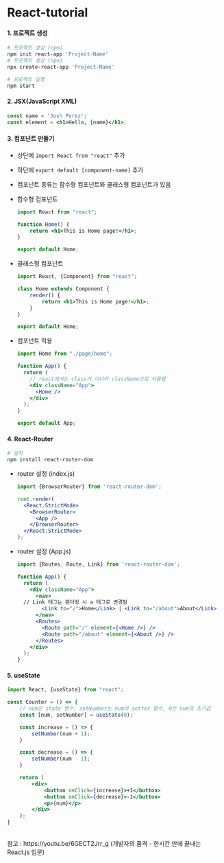 # React-tutorial

#### 1. 프로젝트 생성
```bash
# 프로젝트 생성 (npm)
npm init react-app 'Project-Name'
# 프로젝트 생성 (npx)
npx create-react-app 'Project-Name'

# 프로젝트 실행
npm start
```

#### 2. JSX(JavaScript XML)
```jsx
const name = 'Josh Perez';
const element = <h1>Hello, {name}</h1>;
```

#### 3. 컴포넌트 만들기
- 상단에 `import React from "react"` 추가
- 하단에 `export default [component-name]` 추가
- 컴포넌트 종류는 함수형 컴포넌트와 클래스형 컴포넌트가 있음

- 함수형 컴포넌트
  ```jsx
  import React from "react";

  function Home() {
      return <h1>This is Home page!</h1>;
  }

  export default Home;
  ```

- 클래스형 컴포넌트
  ```jsx
  import React, {Component} from "react";

  class Home extends Component {
      render() {
          return <h1>This is Home page!</h1>;
      }
  }

  export default Home;
  ```

- 컴포넌트 적용
  ```jsx
  import Home from "./page/home";

  function App() {
    return (
      // react에서는 class가 아니라 className으로 사용함
      <div className="App">
        <Home />
      </div>
    );
  }

  export default App;
  ```

#### 4. React-Router
```bash
# 설치
npm install react-router-dom
```

- router 설정 (index.js)
  ```jsx
  import {BrowserRouter} from 'react-router-dom';

  root.render(
    <React.StrictMode>
      <BrowserRouter>
        <App />
      </BrowserRouter>
    </React.StrictMode>
  );
  ```

- router 설정 (App.js)
  ```jsx
  import {Routes, Route, Link} from 'react-router-dom';

  function App() {
    return (
      <div className="App">
        <nav>
    // Link 태그는 랜더링 시 a 태그로 변경됨
          <Link to="/">Home</Link> | <Link to="/about">About</Link>
        </nav>
        <Routes>
          <Route path="/" element={<Home />} />
          <Route path="/about" element={<About />} />
        </Routes>
      </div>
    );
  }
  ```

#### 5. useState
  ```jsx
  import React, {useState} from "react";

  const Counter = () => {
      // num은 state 변수, setNumber는 num의 setter 함수, 0은 num의 초기값
      const [num, setNumber] = useState(0);

      const increase = () => {
          setNumber(num + 1);
      }

      const decrease = () => {
          setNumber(num - 1);
      }

      return (
          <div>
              <button onClick={increase}>+1</button>
              <button onClick={decrease}>-1</button>
              <p>{num}</p>
          </div>
      );
  }
  ```

<br>
참고 : https://youtu.be/6GECT2Jrr_g (개발자의 품격 - 한시간 만에 끝내는 React.js 입문)
